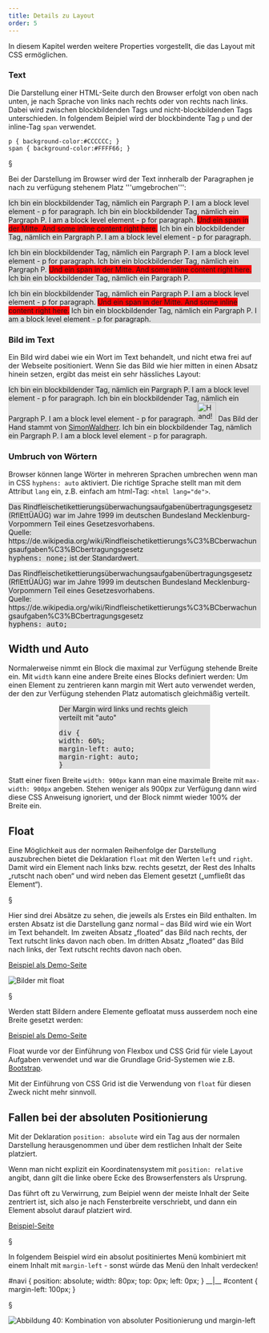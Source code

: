 ```yaml
---
title: Details zu Layout
order: 5
---
```


In diesem Kapitel werden weitere Properties vorgestellt,
die das Layout mit CSS ermöglichen.

### Text

Die Darstellung einer HTML-Seite durch den Browser erfolgt von oben nach unten, je nach Sprache von links nach rechts oder von rechts nach links. Dabei wird zwischen blockbildenden Tags und nicht-blockbildenden Tags unterschieden. In folgendem Beipiel wird
der blockbindente Tag `p` und der inline-Tag `span` verwendet.

    p { background-color:#CCCCCC; }
    span { background-color:#FFFF66; }

§

Bei der Darstellung im Browser wird der Text innheralb der Paragraphen je nach
zu verfügung stehenem Platz '''umgebrochen''':

<div class="resizable">
<p style="background-color:#ddd">Ich bin ein blockbildender Tag, nämlich ein Pargraph P.
I am a block level element - p for paragraph.  Ich bin ein blockbildender Tag, nämlich ein Pargraph P. I am a block level element - p for paragraph. <span style="background-color: red;">Und ein span
in der Mitte. And some inline content  right here.</span> Ich bin ein blockbildender Tag, nämlich ein Pargraph P.
I am a block level element - p for paragraph.
</p>

<p style="background-color:#ddd">Ich bin ein blockbildender Tag, nämlich ein Pargraph P.
I am a block level element - p for paragraph.  Ich bin ein blockbildender Tag, nämlich ein Pargraph P.  <span style="background-color: red;">Und ein span
in der Mitte. And some inline content  right here.</span> Ich bin ein blockbildender Tag, nämlich ein Pargraph P.

</p>
<p style="background-color:#ddd">Ich bin ein blockbildender Tag, nämlich ein Pargraph P. I am a block level element - p for paragraph. <span style="background-color: red;">Und ein span
in der Mitte. And some inline content  right here.</span> Ich bin ein blockbildender Tag, nämlich ein Pargraph P.
I am a block level element - p for paragraph.
</p>
</div>

### Bild im Text

Ein Bild wird dabei wie ein Wort im Text behandelt, und nicht etwa frei auf der Webseite positioniert. Wenn Sie das Bild wie hier mitten in einen Absatz hinein setzen, ergibt das meist ein sehr hässliches Layout:

<div class="resizable">
  <p style="background-color:#ddd">Ich bin ein blockbildender Tag, nämlich ein Pargraph P.
  I am a block level element - p for paragraph.  Ich bin ein blockbildender Tag, nämlich ein Pargraph P. I am a block level element - p for paragraph.
  <img src="/images/css-layout/silhouette_hand.svg" style="height: 5ex;" alt="Hand!">
  Das Bild der Hand stammt von <a href="https://commons.wikimedia.org/wiki/File:Silhouette_hand.svg">SimonWaldherr</a>.
  Ich bin ein blockbildender Tag, nämlich ein Pargraph P.
  I am a block level element - p for paragraph.
  </p>
</div>

### Umbruch von Wörtern

Browser können lange Wörter in mehreren Sprachen umbrechen wenn
man in CSS `hyphens: auto` aktiviert.
Die richtige Sprache stellt man mit dem Attribut `lang` ein,
z.B. einfach am html-Tag: `<html lang="de">`.

<div class="resizable">
  <p style="background-color:#ddd; hyphens: none;">Das Rindfleisch­etikettierungs­überwachungs­aufgaben­übertragungs­gesetz (RflEttÜAÜG) war
    im Jahre 1999 im deutschen Bundesland Mecklenburg-Vorpommern Teil eines Gesetzesvorhabens.
    <br>
    Quelle: https://de.wikipedia.org/wiki/Rindfleischetikettierungs%C3%BCberwachungsaufgaben%C3%BCbertragungsgesetz
    <br>
    <kbd>hyphens: none;</kbd> ist der Standardwert.
  </p>

  <p style="background-color:#ddd; hypens: auto;">Das Rindfleisch­etikettierungs­überwachungs­aufgaben­übertragungs­gesetz (RflEttÜAÜG) war
    im Jahre 1999 im deutschen Bundesland Mecklenburg-Vorpommern Teil eines Gesetzesvorhabens.
    <br>
        Quelle: https://de.wikipedia.org/wiki/Rindfleischetikettierungs%C3%BCberwachungsaufgaben%C3%BCbertragungsgesetz
    <br>
    <kbd>hyphens: auto;</kbd>
  </p>
</div>

## Width und Auto

Normalerweise nimmt ein Block die maximal zur Verfügung stehende Breite ein. Mit
`width` kann eine andere Breite eines Blocks definiert werden:
Um einen Element zu zentrieren kann margin mit Wert auto verwendet werden, der den zur Verfügung stehenden Platz automatisch gleichmäßig verteilt.

<div class="resizable">
<div style="max-width: 60%; margin: 0 auto; background-color: #ddd;">
<p>Der Margin wird links und rechts gleich verteilt mit "auto"</p>
<p><kbd>
div {<br>
  width: 60%;<br>
  margin-left:  auto;<br>
  margin-right: auto;<br>
}</kbd></p>
</div>
</div>

Statt einer fixen Breite `width: 900px` kann man eine maximale Breite
mit `max-width: 900px` angeben. Stehen weniger als 900px zur Verfügung
dann wird diese CSS Anweisung ignoriert, und der Block nimmt wieder 100% der
Breite ein.

## Float

Eine Möglichkeit aus der normalen Reihenfolge der Darstellung auszubrechen
bietet die Deklaration `float` mit den Werten `left` und `right`. Damit wird
ein Element nach links bzw. rechts gesetzt, der Rest des Inhalts
„rutscht nach oben“ und wird neben das Element gesetzt („umfließt das Element“).

§

Hier sind drei Absätze zu sehen, die jeweils als Erstes ein Bild enthalten.
Im ersten Absatz ist die Darstellung ganz normal – das Bild wird wie ein Wort
im Text behandelt. Im zweiten Absatz „floated“ das Bild nach rechts,
der Text rutscht links davon nach oben. Im dritten Absatz „floated“
das Bild nach links, der Text rutscht rechts davon nach oben.

[Beispiel als Demo-Seite](/images/css-layout/float.html)

![Bilder mit float](/images/css-layout/float-img.png)

§

Werden statt Bildern andere Elemente gefloatat muss ausserdem
noch eine Breite gesetzt werden:

[Beispiel als Demo-Seite](/images/css-layout/floatp.html)

Float wurde vor der Einführung von Flexbox und CSS Grid für viele
Layout Aufgaben verwendet und war die Grundlage Grid-Systemen wie
z.B. [Bootstrap](https://getbootstrap.com/docs/4.0/layout/grid/#equal-width).

Mit der Einführung von CSS Grid ist die Verwendung von `float` für
diesen Zweck nicht mehr sinnvoll.

## Fallen bei der absoluten Positionierung

Mit der Deklaration `position: absolute` wird ein Tag aus der normalen Darstellung
herausgenommen und über dem restlichen Inhalt der Seite platziert.

Wenn man nicht explizit ein Koordinatensystem mit `position: relative` angibt,
dann gilt die linke obere Ecke des Browserfensters als Ursprung.

Das führt oft zu Verwirrung, zum Beipiel wenn der meiste Inhalt der Seite
zentriert ist, sich also je nach Fensterbreite verschriebt, und dann ein Element
absolut darauf platziert wird.

[Beispiel-Seite](/images/css-layout/unkoordiniert.html)

§

In folgendem Beispiel wird ein absolut positiniertes Menü kombiniert mit
einem Inhalt mit `margin-left` - sonst würde das Menü den Inhalt verdecken!

<css>
#navi {
  position: absolute;
  width: 80px;
  top:    0px;
  left:   0px;
}
__|__
#content {
  margin-left: 100px;
}

</css>

§

![Abbildung 40: Kombination von absoluter Positionierung und margin-left](/images/css-layout/image142.png)
